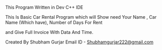 This Program Written in Dev C++ IDE 

This Is Basic Car Rental Program which will Show need Your Name , Car Name (Which have), Number of Days For Rent 

and Give Full Invoice With Data And Time.

Created By
Shubham Gurjar
Email ID - Shubhamgurjar222@gmail.com
 
